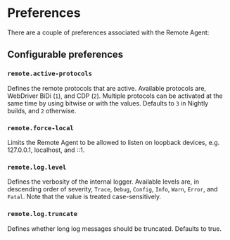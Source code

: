 Preferences
===========

There are a couple of preferences associated with the Remote Agent:


Configurable preferences
------------------------

### `remote.active-protocols`

Defines the remote protocols that are active. Available protocols are,
WebDriver BiDi (`1`), and CDP (`2`). Multiple protocols can be activated
at the same time by using bitwise or with the values. Defaults to `3`
in Nightly builds, and `2` otherwise.

### `remote.force-local`

Limits the Remote Agent to be allowed to listen on loopback devices,
e.g. 127.0.0.1, localhost, and ::1.

### `remote.log.level`

Defines the verbosity of the internal logger.  Available levels
are, in descending order of severity, `Trace`, `Debug`, `Config`,
`Info`, `Warn`, `Error`, and `Fatal`.  Note that the value is
treated case-sensitively.

### `remote.log.truncate`

Defines whether long log messages should be truncated. Defaults to true.
